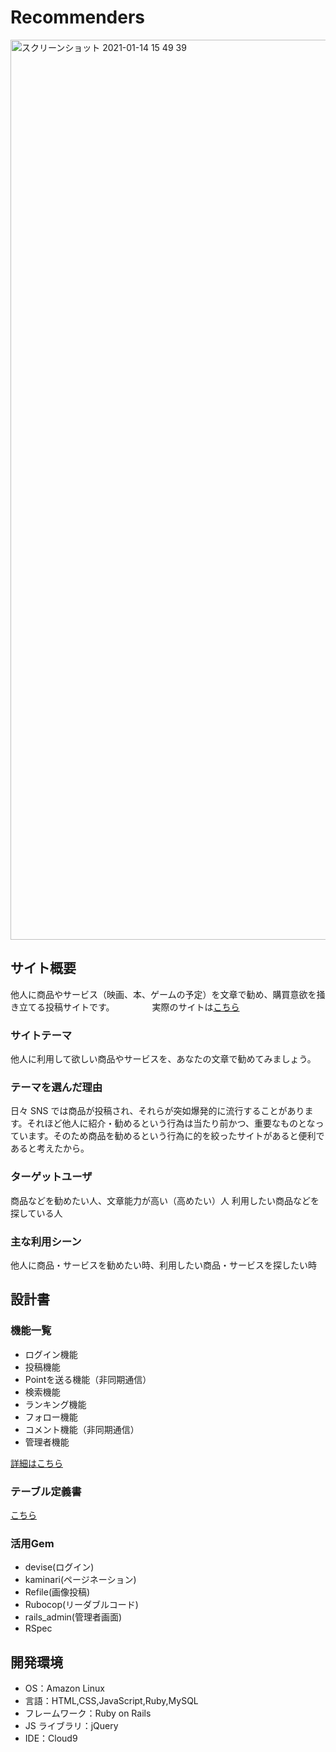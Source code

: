 # Recommenders
<img width="1440" alt="スクリーンショット 2021-01-14 15 49 39" src="https://user-images.githubusercontent.com/71477635/104554873-39c5d080-5680-11eb-9f52-e48f85220763.png">

## サイト概要

他人に商品やサービス（映画、本、ゲームの予定）を文章で勧め、購買意欲を掻き立てる投稿サイトです。
　　　　実際のサイトは[こちら](http://recommenders.work/)

### サイトテーマ

他人に利用して欲しい商品やサービスを、あなたの文章で勧めてみましょう。

### テーマを選んだ理由

日々 SNS では商品が投稿され、それらが突如爆発的に流行することがあります。それほど他人に紹介・勧めるという行為は当たり前かつ、重要なものとなっています。そのため商品を勧めるという行為に的を絞ったサイトがあると便利であると考えたから。

### ターゲットユーザ

商品などを勧めたい人、文章能力が高い（高めたい）人
利用したい商品などを探している人

### 主な利用シーン

他人に商品・サービスを勧めたい時、利用したい商品・サービスを探したい時

## 設計書

### 機能一覧
- ログイン機能
- 投稿機能
- Pointを送る機能（非同期通信）
- 検索機能
- ランキング機能
- フォロー機能
- コメント機能（非同期通信）
- 管理者機能

[詳細はこちら](https://docs.google.com/spreadsheets/d/1sZzLGhnEiemAdreQm3jvoI2HdzLPse9RwPZpQTdk3yE/edit#gid=0)

### テーブル定義書
[こちら](https://docs.google.com/spreadsheets/d/1aZxnny2IL_IB0DQs1TfwVMEqY70_l2KUCsCCM9jRcEQ/edit?usp=sharing)

### 活用Gem
- devise(ログイン)
- kaminari(ページネーション)
- Refile(画像投稿)
- Rubocop(リーダブルコード)
- rails_admin(管理者画面)
- RSpec


## 開発環境

- OS：Amazon Linux
- 言語：HTML,CSS,JavaScript,Ruby,MySQL
- フレームワーク：Ruby on Rails
- JS ライブラリ：jQuery
- IDE：Cloud9

